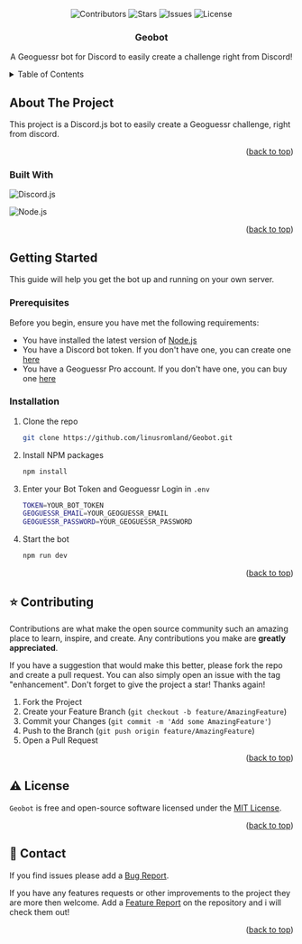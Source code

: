 <a name="readme-top"></a>

<div align="center">

![Contributors](https://img.shields.io/github/contributors/linusromland/geobot?style=for-the-badge)
![Stars](https://img.shields.io/github/stars/linusromland/geobot?style=for-the-badge)
![Issues](https://img.shields.io/github/issues/linusromland/geobot?style=for-the-badge)
![License](https://img.shields.io/github/license/linusromland/geobot?style=for-the-badge)

</div>

<div align="center">
  <h3 align="center">Geobot</h3>
  <p align="center">
    A Geoguessr bot for Discord to easily create a challenge right from Discord!
    <br />
  </p>
</div>

<details>
  <summary>Table of Contents</summary>
  <ol>
    <li>
      <a href="#about-the-project">About The Project</a>
      <ul>
        <li><a href="#built-with">Built With</a></li>
      </ul>
    </li>
    <li>
      <a href="#getting-started">Getting Started</a>
      <ul>
        <li><a href="#prerequisites">Prerequisites</a></li>
        <li><a href="#installation">Installation</a></li>
      </ul>
    </li>
    <li><a href="#%EF%B8%8F-contributing">Contributing</a></li>
    <li><a href="#%EF%B8%8F-license">License</a></li>
    <li><a href="#-contact">Contact</a></li>
  </ol>
</details>

## About The Project

This project is a Discord.js bot to easily create a Geoguessr challenge, right from discord.

<p align="right">(<a href="#readme-top">back to top</a>)</p>

### Built With

![Discord.js](https://img.shields.io/badge/Discord.js-7289DA?style=for-the-badge&logo=discord&logoColor=white)
<br />

![Node.js](https://img.shields.io/badge/Node.js-43853D?style=for-the-badge&logo=node.js&logoColor=white)

<p align="right">(<a href="#readme-top">back to top</a>)</p>

## Getting Started

This guide will help you get the bot up and running on your own server.

### Prerequisites

Before you begin, ensure you have met the following requirements:

-   You have installed the latest version of [Node.js](https://nodejs.org/en/)
-   You have a Discord bot token. If you don't have one, you can create one [here](https://discord.com/developers/applications)
-   You have a Geoguessr Pro account. If you don't have one, you can buy one [here](https://www.geoguessr.com/pro)

### Installation

1. Clone the repo
    ```sh
    git clone https://github.com/linusromland/Geobot.git
    ```
2. Install NPM packages
    ```sh
    npm install
    ```
3. Enter your Bot Token and Geoguessr Login in `.env`
    ```sh
    TOKEN=YOUR_BOT_TOKEN
    GEOGUESSR_EMAIL=YOUR_GEOGUESSR_EMAIL
    GEOGUESSR_PASSWORD=YOUR_GEOGUESSR_PASSWORD
    ```
4. Start the bot
    ```sh
    npm run dev
    ```

<p align="right">(<a href="#readme-top">back to top</a>)</p>

## ⭐️ Contributing

Contributions are what make the open source community such an amazing place to learn, inspire, and create. Any contributions you make are **greatly appreciated**.

If you have a suggestion that would make this better, please fork the repo and create a pull request. You can also simply open an issue with the tag "enhancement".
Don't forget to give the project a star! Thanks again!

1. Fork the Project
2. Create your Feature Branch (`git checkout -b feature/AmazingFeature`)
3. Commit your Changes (`git commit -m 'Add some AmazingFeature'`)
4. Push to the Branch (`git push origin feature/AmazingFeature`)
5. Open a Pull Request

<p align="right">(<a href="#readme-top">back to top</a>)</p>

## ⚠️ License

`Geobot` is free and open-source software licensed under the [MIT License](LICENSE).

<p align="right">(<a href="#readme-top">back to top</a>)</p>

<!-- CONTACT -->

## 📝 Contact

If you find issues please add a [Bug Report].

If you have any features requests or other improvements to the project they are more then welcome. Add a [Feature Report] on the repository and i will check them out!

<p align="right">(<a href="#readme-top">back to top</a>)</p>

<!-- VARIABLES -->
[Bug Report]: https://github.com/linusromland/Geobot/issues/new?labels=bug
[Feature Report]: https://github.com/linusromland/Geobot/issues/new?labels=enhancement

